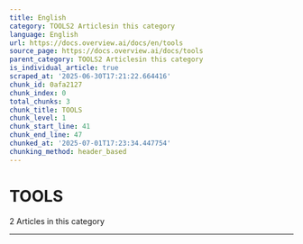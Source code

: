 ```yaml
---
title: English
category: TOOLS2 Articlesin this category
language: English
url: https://docs.overview.ai/docs/en/tools
source_page: https://docs.overview.ai/docs/tools
parent_category: TOOLS2 Articlesin this category
is_individual_article: true
scraped_at: '2025-06-30T17:21:22.664416'
chunk_id: 0afa2127
chunk_index: 0
total_chunks: 3
chunk_title: TOOLS
chunk_level: 1
chunk_start_line: 41
chunk_end_line: 47
chunked_at: '2025-07-01T17:23:34.447754'
chunking_method: header_based
---
```


# TOOLS

2 Articles  in this category

* * *
